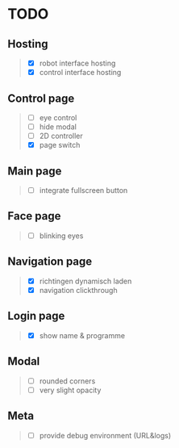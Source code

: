 # TODO

## Hosting
>- [X] robot interface hosting
>- [X] control interface hosting

## Control page
>- [ ] eye control
>- [ ] hide modal
>- [ ] 2D controller
>- [X] page switch

## Main page
>- [ ] integrate fullscreen button

## Face page
>- [ ] blinking eyes

## Navigation page
>- [X] richtingen dynamisch laden
>- [X] navigation clickthrough

## Login page
>- [X] show name & programme

## Modal
>- [ ] rounded corners
>- [ ] very slight opacity

## Meta
>- [ ] provide debug environment (URL&logs)
